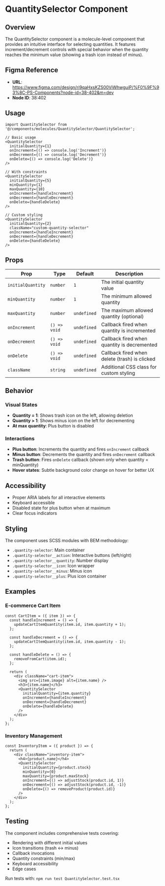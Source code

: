 # QuantitySelector Component

## Overview
The QuantitySelector component is a molecule-level component that provides an intuitive interface for selecting quantities. It features increment/decrement controls with special behavior when the quantity reaches the minimum value (showing a trash icon instead of minus).

## Figma Reference
- **URL**: https://www.figma.com/design/ri9qaHxsKZS00ViWhwguiP/%F0%9F%93%8C-PS-Components?node-id=38-402&m=dev
- **Node ID**: 38:402

## Usage

```tsx
import QuantitySelector from '@/components/molecules/QuantitySelector/QuantitySelector';

// Basic usage
<QuantitySelector
  initialQuantity={1}
  onIncrement={() => console.log('Increment')}
  onDecrement={() => console.log('Decrement')}
  onDelete={() => console.log('Delete')}
/>

// With constraints
<QuantitySelector
  initialQuantity={5}
  minQuantity={1}
  maxQuantity={10}
  onIncrement={handleIncrement}
  onDecrement={handleDecrement}
  onDelete={handleDelete}
/>

// Custom styling
<QuantitySelector
  initialQuantity={2}
  className="custom-quantity-selector"
  onIncrement={handleIncrement}
  onDecrement={handleDecrement}
  onDelete={handleDelete}
/>
```

## Props

| Prop | Type | Default | Description |
|------|------|---------|-------------|
| `initialQuantity` | `number` | `1` | The initial quantity value |
| `minQuantity` | `number` | `1` | The minimum allowed quantity |
| `maxQuantity` | `number` | `undefined` | The maximum allowed quantity (optional) |
| `onIncrement` | `() => void` | `undefined` | Callback fired when quantity is incremented |
| `onDecrement` | `() => void` | `undefined` | Callback fired when quantity is decremented |
| `onDelete` | `() => void` | `undefined` | Callback fired when delete (trash) is clicked |
| `className` | `string` | `undefined` | Additional CSS class for custom styling |

## Behavior

### Visual States
- **Quantity = 1**: Shows trash icon on the left, allowing deletion
- **Quantity > 1**: Shows minus icon on the left for decrementing
- **At max quantity**: Plus button is disabled

### Interactions
- **Plus button**: Increments the quantity and fires `onIncrement` callback
- **Minus button**: Decrements the quantity and fires `onDecrement` callback
- **Trash button**: Fires `onDelete` callback (shown only when quantity = minQuantity)
- **Hover states**: Subtle background color change on hover for better UX

## Accessibility
- Proper ARIA labels for all interactive elements
- Keyboard accessible
- Disabled state for plus button when at maximum
- Clear focus indicators

## Styling
The component uses SCSS modules with BEM methodology:
- `.quantity-selector`: Main container
- `.quantity-selector__action`: Interactive buttons (left/right)
- `.quantity-selector__quantity`: Number display
- `.quantity-selector__icon`: Icon wrapper
- `.quantity-selector__minus`: Minus icon
- `.quantity-selector__plus`: Plus icon container

## Examples

### E-commerce Cart Item
```tsx
const CartItem = ({ item }) => {
  const handleIncrement = () => {
    updateCartItemQuantity(item.id, item.quantity + 1);
  };

  const handleDecrement = () => {
    updateCartItemQuantity(item.id, item.quantity - 1);
  };

  const handleDelete = () => {
    removeFromCart(item.id);
  };

  return (
    <div className="cart-item">
      <img src={item.image} alt={item.name} />
      <h3>{item.name}</h3>
      <QuantitySelector
        initialQuantity={item.quantity}
        onIncrement={handleIncrement}
        onDecrement={handleDecrement}
        onDelete={handleDelete}
      />
    </div>
  );
};
```

### Inventory Management
```tsx
const InventoryItem = ({ product }) => {
  return (
    <div className="inventory-item">
      <h4>{product.name}</h4>
      <QuantitySelector
        initialQuantity={product.stock}
        minQuantity={0}
        maxQuantity={product.maxStock}
        onIncrement={() => adjustStock(product.id, 1)}
        onDecrement={() => adjustStock(product.id, -1)}
        onDelete={() => removeProduct(product.id)}
      />
    </div>
  );
};
```

## Testing
The component includes comprehensive tests covering:
- Rendering with different initial values
- Icon transitions (trash ↔ minus)
- Callback invocations
- Quantity constraints (min/max)
- Keyboard accessibility
- Edge cases

Run tests with: `npm run test QuantitySelector.test.tsx`